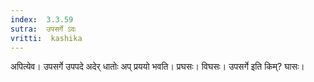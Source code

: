 ```yaml
---
index:  3.3.59
sutra:  उपसर्गे ऽदः
vritti:  kashika 
---
```


अपित्येव। उपसर्गे उपपदे अदेर् धातोः अप् प्रययो भवति। प्रघसः। विघसः। उपसर्गे इति किम्? घासः।

